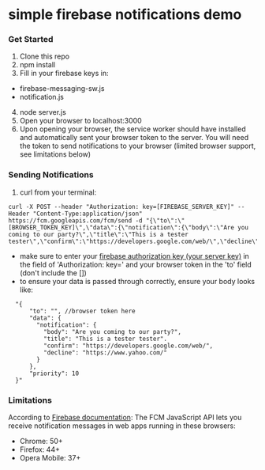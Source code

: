 # simple firebase notifications demo

### Get Started

1. Clone this repo
2. npm install
3. Fill in your firebase keys in:
  - firebase-messaging-sw.js
  - notification.js
4. node server.js
5. Open your browser to localhost:3000
6. Upon opening your browser, the service worker should have installed and automatically sent your browser token to the server. You will need the token to send notifications to your browser (limited browser support, see limitations below)


### Sending Notifications

1. curl from your terminal:
```
curl -X POST --header "Authorization: key=[FIREBASE_SERVER_KEY]" --Header "Content-Type:application/json" https://fcm.googleapis.com/fcm/send -d "{\"to\":\"[BROWSER_TOKEN_KEY]\",\"data\":{\"notification\":{\"body\":\"Are you coming to our party?\",\"title\":\"This is a tester tester\",\"confirm\":\"https://developers.google.com/web/\",\"decline\":\"https://www.yahoo.com/\"}},\"priority\":10}"
```
  - make sure to enter your [firebase authorization key (your server key)](https://firebase.google.com/docs/cloud-messaging/server#auth) in the field of 'Authorization: key=' and your browser token in the 'to' field (don't include the [])
  - to ensure your data is passed through correctly, ensure your body looks like:
```
  "{
      "to": "", //browser token here
      "data": {
        "notification": {
          "body": "Are you coming to our party?",
          "title": "This is a tester tester".
          "confirm": "https://developers.google.com/web/",
          "decline": "https://www.yahoo.com/"
        }
      },
      "priority": 10
  }"
```

### Limitations

According to [Firebase documentation](https://firebase.google.com/docs/cloud-messaging/js/client): The FCM JavaScript API lets you receive notification messages in web apps running in these browsers:
- Chrome: 50+
- Firefox: 44+
- Opera Mobile: 37+
